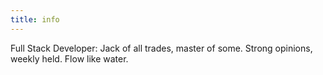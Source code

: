 ```yaml
---
title: info
---
```


Full Stack Developer: Jack of all trades, master of some. Strong opinions, weekly held. Flow like water.
